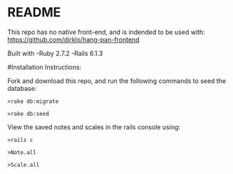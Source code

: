 # README

This repo has no native front-end, and is indended to be used with: 
https://github.com/dirklo/hang-pan-frontend

Built with 
-Ruby 2.7.2
-Rails 6.1.3 

#Installation Instructions:

Fork and download this repo, and run the following commands to seed the database:
```
>rake db:migrate
```
```
>rake db:seed
```

View the saved notes and scales in the rails console using:
```
>rails c
```
```
>Note.all
```
```
>Scale.all
```
